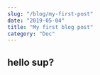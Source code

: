 ```yaml
---
slug: "/blog/my-first-post"
date: "2019-05-04"
title: "My first blog post"
category: "Doc"
---
```


## hello sup?